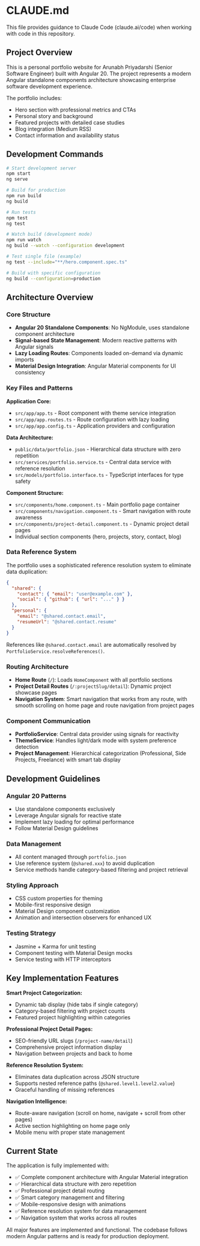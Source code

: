# CLAUDE.md

This file provides guidance to Claude Code (claude.ai/code) when working with code in this repository.

## Project Overview

This is a personal portfolio website for Arunabh Priyadarshi (Senior Software Engineer) built with Angular 20. The project represents a modern Angular standalone components architecture showcasing enterprise software development experience.

The portfolio includes:
- Hero section with professional metrics and CTAs
- Personal story and background
- Featured projects with detailed case studies
- Blog integration (Medium RSS)
- Contact information and availability status

## Development Commands

```bash
# Start development server
npm start
ng serve

# Build for production
npm run build
ng build

# Run tests
npm test
ng test

# Watch build (development mode)
npm run watch
ng build --watch --configuration development

# Test single file (example)
ng test --include="**/hero.component.spec.ts"

# Build with specific configuration
ng build --configuration=production
```

## Architecture Overview

### Core Structure
- **Angular 20 Standalone Components**: No NgModule, uses standalone component architecture
- **Signal-based State Management**: Modern reactive patterns with Angular signals
- **Lazy Loading Routes**: Components loaded on-demand via dynamic imports
- **Material Design Integration**: Angular Material components for UI consistency

### Key Files and Patterns

**Application Core:**
- `src/app/app.ts` - Root component with theme service integration
- `src/app/app.routes.ts` - Route configuration with lazy loading
- `src/app/app.config.ts` - Application providers and configuration

**Data Architecture:**
- `public/data/portfolio.json` - Hierarchical data structure with zero repetition
- `src/services/portfolio.service.ts` - Central data service with reference resolution
- `src/models/portfolio.interface.ts` - TypeScript interfaces for type safety

**Component Structure:**
- `src/components/home.component.ts` - Main portfolio page container
- `src/components/navigation.component.ts` - Smart navigation with route awareness  
- `src/components/project-detail.component.ts` - Dynamic project detail pages
- Individual section components (hero, projects, story, contact, blog)

### Data Reference System

The portfolio uses a sophisticated reference resolution system to eliminate data duplication:

```json
{
  "shared": {
    "contact": { "email": "user@example.com" },
    "social": { "github": { "url": "..." } }
  },
  "personal": {
    "email": "@shared.contact.email",
    "resumeUrl": "@shared.contact.resume"
  }
}
```

References like `@shared.contact.email` are automatically resolved by `PortfolioService.resolveReferences()`.

### Routing Architecture

- **Home Route** (`/`): Loads `HomeComponent` with all portfolio sections
- **Project Detail Routes** (`/:projectSlug/detail`): Dynamic project showcase pages
- **Navigation System**: Smart navigation that works from any route, with smooth scrolling on home page and route navigation from project pages

### Component Communication

- **PortfolioService**: Central data provider using signals for reactivity
- **ThemeService**: Handles light/dark mode with system preference detection
- **Project Management**: Hierarchical categorization (Professional, Side Projects, Freelance) with smart tab display

## Development Guidelines

### Angular 20 Patterns
- Use standalone components exclusively
- Leverage Angular signals for reactive state
- Implement lazy loading for optimal performance
- Follow Material Design guidelines

### Data Management
- All content managed through `portfolio.json`
- Use reference system (`@shared.xxx`) to avoid duplication
- Service methods handle category-based filtering and project retrieval

### Styling Approach
- CSS custom properties for theming
- Mobile-first responsive design
- Material Design component customization
- Animation and intersection observers for enhanced UX

### Testing Strategy
- Jasmine + Karma for unit testing
- Component testing with Material Design mocks
- Service testing with HTTP interceptors

## Key Implementation Features

**Smart Project Categorization:**
- Dynamic tab display (hide tabs if single category)
- Category-based filtering with project counts
- Featured project highlighting within categories

**Professional Project Detail Pages:**
- SEO-friendly URL slugs (`/project-name/detail`)
- Comprehensive project information display
- Navigation between projects and back to home

**Reference Resolution System:**
- Eliminates data duplication across JSON structure
- Supports nested reference paths (`@shared.level1.level2.value`)
- Graceful handling of missing references

**Navigation Intelligence:**
- Route-aware navigation (scroll on home, navigate + scroll from other pages)
- Active section highlighting on home page only
- Mobile menu with proper state management

## Current State

The application is fully implemented with:
- ✅ Complete component architecture with Angular Material integration
- ✅ Hierarchical data structure with zero repetition
- ✅ Professional project detail routing
- ✅ Smart category management and filtering
- ✅ Mobile-responsive design with animations
- ✅ Reference resolution system for data management
- ✅ Navigation system that works across all routes

All major features are implemented and functional. The codebase follows modern Angular patterns and is ready for production deployment.